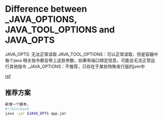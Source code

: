 # Difference between _JAVA_OPTIONS, JAVA_TOOL_OPTIONS and JAVA_OPTS

JAVA_OPTS: 无法正常读取
JAVA_TOOL_OPTIONS：可以正常读取，但是容器中每个java 相关指令都会带上这些参数，如果有端口绑定信息，可能会无法正常运行其他指令
_JAVA_OPTIONS：不推荐，只存在于某些特殊发行版的jvm中

[ref](https://stackoverflow.com/questions/28327620/difference-between-java-options-java-tool-options-and-java-opts)

## 推荐方案

``` bash
新增一个脚本，
#!/bin/bash
java -jar $JAVA_OPTS app.jar

```
